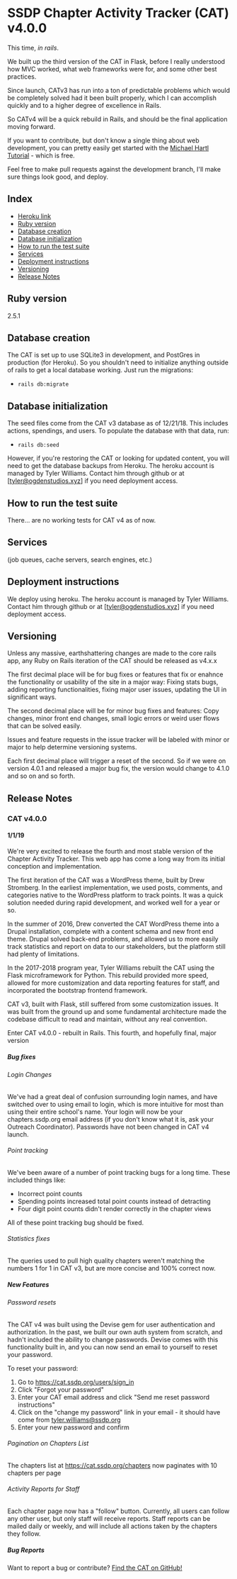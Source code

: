 # SSDP Chapter Activity Tracker (CAT) v4.0.0

This time, *in rails*.

We built up the third version of the CAT in Flask, before I really understood how MVC worked, what web frameworks were for, and some other best practices.

Since launch, CATv3 has run into a ton of predictable problems which would be completely solved had it been built properly, which I can accomplish quickly and to a higher degree of excellence in Rails.

So CATv4 will be a quick rebuild in Rails, and should be the final application moving forward.

If you want to contribute, but don't know a single thing about web development, you can pretty easily get started with the [Michael Hartl Tutorial](https://www.railstutorial.org/) - which is free.

Feel free to make pull requests against the development branch, I'll make sure things look good, and deploy.

## Index
- [Heroku link](https://ssdp-cat.herokuapp.com/)
- [Ruby version](#ruby-version)
- [Database creation](#database-creation)
- [Database initialization](#database-initialization)
- [How to run the test suite](#how-to-run-the-test-suite)
- [Services](#services)
- [Deployment instructions](#deployment-instructions)
- [Versioning](#versioning)
- [Release Notes](#release-notes)

## Ruby version

2.5.1

## Database creation

The CAT is set up to use SQLite3 in development, and PostGres in production (for Heroku). So you shouldn't need to initialize anything outside of rails to get a local database working. Just run the migrations:

- `rails db:migrate`

## Database initialization

The seed files come from the CAT v3 database as of 12/21/18.  This includes actions, spendings, and users. To populate the database with that data, run:

- `rails db:seed`

However, if you're restoring the CAT or looking for updated content, you will need to get the database backups from Heroku. The heroku account is managed by Tyler Williams. Contact him through github or at [tyler@ogdenstudios.xyz] if you need deployment access.

## How to run the test suite

There... are no working tests for CAT v4 as of now.

## Services

(job queues, cache servers, search engines, etc.)

## Deployment instructions

We deploy using heroku. The heroku account is managed by Tyler Williams. Contact him through github or at [tyler@ogdenstudios.xyz] if you need deployment access.

## Versioning

Unless any massive, earthshattering changes are made to the core rails app, any Ruby on Rails iteration of the CAT should be released as v4.x.x

The first decimal place will be for bug fixes or features that fix or enahnce the functionality or usability of the site in a major way: Fixing stats bugs, adding reporting functionalities, fixing major user issues, updating the UI in significant ways.

The second decimal place will be for minor bug fixes and features: Copy changes, minor front end changes, small logic errors or weird user flows that can be solved easily.

Issues and feature requests in the issue tracker will be labeled with minor or major to help determine versioning systems.

Each first decimal place will trigger a reset of the second. So if we were on version 4.0.1 and released a major bug fix, the version would change to 4.1.0 and so on and so forth.

## Release Notes

### CAT v4.0.0

#### 1/1/19

We're very excited to release the fourth and most stable version of the Chapter Activity Tracker. This web app has come a long way from its initial conception and implementation.

The first iteration of the CAT was a WordPress theme, built by Drew Stromberg. In the earliest implementation, we used posts, comments, and categories native to the WordPress platform to track points. It was a quick solution needed during rapid development, and worked well for a year or so.

In the summer of 2016, Drew converted the CAT WordPress theme into a Drupal installation, complete with a content schema and new front end theme. Drupal solved back-end problems, and allowed us to more easily track statistics and report on data to our stakeholders, but the platform still had plenty of limitations.

In the 2017-2018 program year, Tyler Williams rebuilt the CAT using the Flask microframework for Python. This rebuild provided more speed, allowed for more customization and data reporting features for staff, and incorporated the bootstrap frontend framework.

CAT v3, built with Flask, still suffered from some customization issues. It was built from the ground up and some fundamental architecture made the codebase difficult to read and maintain, without any real convention.

Enter CAT v4.0.0 - rebuilt in Rails. This fourth, and hopefully final, major version

##### Bug fixes

###### Login Changes

We've had a great deal of confusion surrounding login names, and have switched over to using email to login, which is more intuitive for most than using their entire school's name. Your login will now be your chapters.ssdp.org email address (if you don't know what it is, ask your Outreach Coordinator). Passwords have not been changed in CAT v4 launch.

###### Point tracking

We've been aware of a number of point tracking bugs for a long time. These included things like:

- Incorrect point counts
- Spending points increased total point counts instead of detracting
- Four digit point counts didn't render correctly in the chapter views

All of these point tracking bug should be fixed.

###### Statistics fixes

The queries used to pull high quality chapters weren't matching the numbers 1 for 1 in CAT v3, but are more concise and 100% correct now.

##### New Features

###### Password resets

The CAT v4 was built using the Devise gem for user authentication and authorization. In the past, we built our own auth system from scratch, and hadn't included the ability to change passwords. Devise comes with this functionality built in, and you can now send an email to yourself to reset your password.

To reset your password:

1. Go to https://cat.ssdp.org/users/sign_in
2. Click "Forgot your password"
3. Enter your CAT email address and click "Send me reset password instructions"
4. Click on the "change my password" link in your email - it should have come from tyler.williams@ssdp.org
5. Enter your new password and confirm

###### Pagination on Chapters List

The chapters list at https://cat.ssdp.org/chapters now paginates with 10 chapters per page

###### Activity Reports for Staff

Each chapter page now has a "follow" button. Currently, all users can follow any other user, but only staff will receive reports. Staff reports can be mailed daily or weekly, and will include all actions taken by the chapters they follow.

##### Bug Reports
Want to report a bug or contribute? <a href="https://github.com/SSDP-Dev/chapter-activity-tracker" target="_blank" rel="noopener noreferrer">Find the CAT on GitHub!</a>
